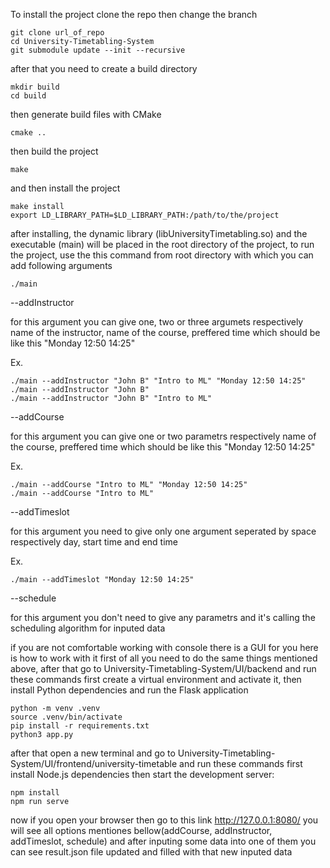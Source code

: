 To install the project clone the repo then change the branch
```
git clone url_of_repo
cd University-Timetabling-System
git submodule update --init --recursive
```

after that you need to create a build directory
```
mkdir build
cd build
```
then generate build files with CMake
```
cmake ..
```
then build the project
```
make
```
and then install the project 
```
make install
export LD_LIBRARY_PATH=$LD_LIBRARY_PATH:/path/to/the/project
```

after installing, the dynamic library (libUniversityTimetabling.so) and the executable (main) will be placed in the root directory of the project, to run the project, use the this command from root directory with which you can add following arguments
```
./main
```

--addInstructor

for this argument you can give one, two or three argumets respectively name of the instructor, name of the course, preffered time which should be like this "Monday 12:50 14:25"

Ex. 
```
./main --addInstructor "John B" "Intro to ML" "Monday 12:50 14:25"
./main --addInstructor "John B"
./main --addInstructor "John B" "Intro to ML"
```
--addCourse

for this argument you can give one or two parametrs respectively name of the course,  preffered time which should be like this "Monday 12:50 14:25"

Ex. 
```
./main --addCourse "Intro to ML" "Monday 12:50 14:25"
./main --addCourse "Intro to ML"
```

--addTimeslot

for this argument you need to give only one argument seperated by space respectively day, start time and end time

Ex. 
```
./main --addTimeslot "Monday 12:50 14:25"
```

--schedule

for this argument you don't need to give any parametrs and it's calling the scheduling algorithm for inputed data

if you are not comfortable working with console there is a GUI for you here is how to work with it first of all you need to do the same things mentioned above, after that go to University-Timetabling-System/UI/backend and run these commands first create a virtual environment and activate it, then install Python dependencies and run the Flask application

```
python -m venv .venv
source .venv/bin/activate
pip install -r requirements.txt
python3 app.py
```
after that open a new terminal and go to University-Timetabling-System/UI/frontend/university-timetable and run these commands first install Node.js dependencies then start the development server:

```
npm install
npm run serve
```

now if you open your browser then go to this link http://127.0.0.1:8080/ you will see all options mentiones bellow(addCourse, addInstructor, addTimeslot, schedule) and after inputing some data into one of them you can see result.json file updated and filled with that new inputed data